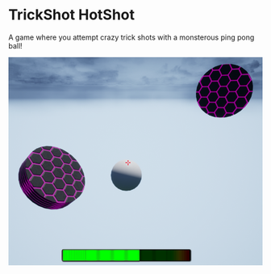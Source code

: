 # TrickShot HotShot
A game where you attempt crazy trick shots with a monsterous ping pong ball!

![](GamePics/GamePic.PNG)
